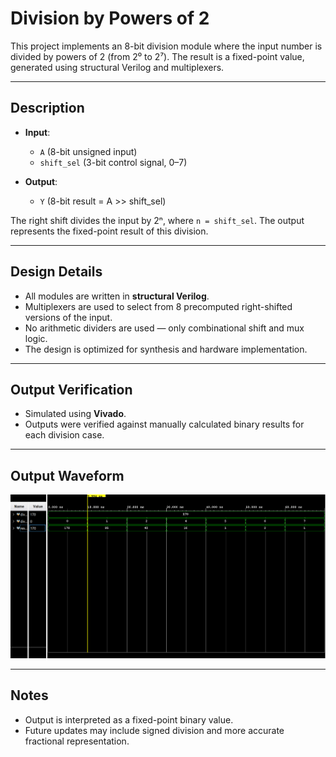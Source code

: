 # Division by Powers of 2

This project implements an 8-bit division module where the input number is divided by powers of 2 (from 2⁰ to 2⁷). The result is a fixed-point value, generated using structural Verilog and multiplexers.

---

## Description

- **Input**:  
  - `A` (8-bit unsigned input)  
  - `shift_sel` (3-bit control signal, 0–7)

- **Output**:  
  - `Y` (8-bit result = A >> shift_sel)

The right shift divides the input by 2ⁿ, where `n = shift_sel`. The output represents the fixed-point result of this division.

---

## Design Details

- All modules are written in **structural Verilog**.
- Multiplexers are used to select from 8 precomputed right-shifted versions of the input.
- No arithmetic dividers are used — only combinational shift and mux logic.
- The design is optimized for synthesis and hardware implementation.

---

## Output Verification

- Simulated using **Vivado**.
- Outputs were verified against manually calculated binary results for each division case.

---

## Output Waveform

![Division by Powers of 2 Output](results/output.png)

---

## Notes

- Output is interpreted as a fixed-point binary value.
- Future updates may include signed division and more accurate fractional representation.

